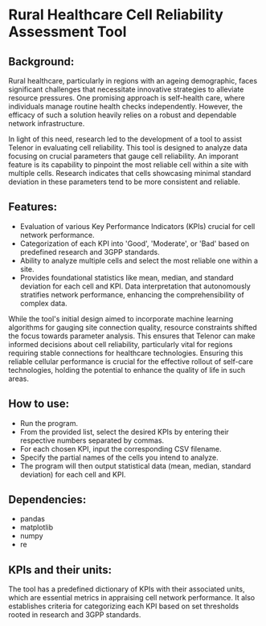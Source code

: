# Rural Healthcare Cell Reliability Assessment Tool
## Background:
Rural healthcare, particularly in regions with an ageing demographic, faces significant challenges that necessitate innovative strategies to alleviate resource pressures. One promising approach is self-health care, where individuals manage routine health checks independently. However, the efficacy of such a solution heavily relies on a robust and dependable network infrastructure.

In light of this need, research led to the development of a tool to assist Telenor in evaluating cell reliability. This tool is designed to analyze data focusing on crucial parameters that gauge cell reliability. An imporant feature is its capability to pinpoint the most reliable cell within a site with multiple cells. Research indicates that cells showcasing minimal standard deviation in these parameters tend to be more consistent and reliable.

## Features:
* Evaluation of various Key Performance Indicators (KPIs) crucial for cell network performance.
* Categorization of each KPI into 'Good', 'Moderate', or 'Bad' based on predefined research and 3GPP standards.
* Ability to analyze multiple cells and select the most reliable one within a site.
* Provides foundational statistics like mean, median, and standard deviation for each cell and KPI.
Data interpretation that autonomously stratifies network performance, enhancing the comprehensibility of complex data.

While the tool's initial design aimed to incorporate machine learning algorithms for gauging site connection quality, resource constraints shifted the focus towards parameter analysis. This ensures that Telenor can make informed decisions about cell reliability, particularly vital for regions requiring stable connections for healthcare technologies. Ensuring this reliable cellular performance is crucial for the effective rollout of self-care technologies, holding the potential to enhance the quality of life in such areas.

## How to use:
* Run the program.
* From the provided list, select the desired KPIs by entering their respective numbers separated by commas.
* For each chosen KPI, input the corresponding CSV filename.
* Specify the partial names of the cells you intend to analyze.
* The program will then output statistical data (mean, median, standard deviation) for each cell and KPI.

## Dependencies:
* pandas
* matplotlib
* numpy
* re

## KPIs and their units:
The tool has a predefined dictionary of KPIs with their associated units, which are essential metrics in appraising cell network performance. It also establishes criteria for categorizing each KPI based on set thresholds rooted in research and 3GPP standards.
